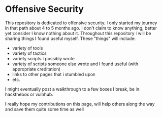 # Offensive Security

This repository is dedicated to offensive security. I only started my journey in that path about 4 to 5 months ago. 
I don't claim to know anything, better yet consider I know nothing about it. Throughout this repository I will be sharing things I found useful myself. These "things" will include: 
* variety of tools 
* variety of tactics 
* variety scripts I possibly wrote 
* variety of scripts someone else wrote and I found useful (with appropriate creditation) 
* links to other pages that i stumbled upon 
* etc. 

I might eventually post a walkthrough to a few boxes I break, be in hackthebox or vulnhub.

I really hope my contributions on this page, will help others along the way and save them quite some time as well
